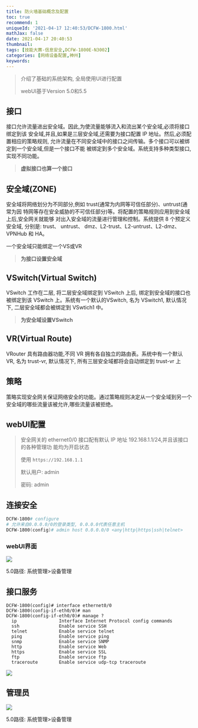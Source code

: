 ```yaml
---
title: 防火墙基础概念及配置
toc: true
recommend: 1
uniqueId: '2021-04-17 12:40:53/DCFW-1800.html'
mathJax: false
date: 2021-04-17 20:40:53
thumbnail:
tags: [技能大赛-信息安全,DCFW-1800E-N3002]
categories: [网络设备配置,神州]
keywords:
---
```

>   介绍了基础的系统架构, 全局使用UI进行配置
>
>   webUI基于Version 5.0和5.5

<!-- more -->

## 接口

接口允许流量进出安全域。因此,为使流量能够流入和流出某个安全域,必须将接口绑定到该
安全域,并且,如果是三层安全域,还需要为接口配置 IP 地址。然后,必须配置相应的策略规则,
允许流量在不同安全域中的接口之间传输。多个接口可以被绑定到一个安全域,但是一个接口不能
被绑定到多个安全域。系统支持多种类型接口,实现不同功能。

> **虚拟接口也算一个接口**

## 安全域(ZONE)

安全域将网络划分为不同部分,例如 trust(通常为内网等可信任部分)、untrust(通常为因
特网等存在安全威胁的不可信任部分)等。将配置的策略规则应用到安全域上后,安全网关就能够
对出入安全域的流量进行管理和控制。系统提供 8 个预定义安全域, 分别是: trust、 untrust、 dmz、L2-trust、L2-untrust、L2-dmz、VPNHub 和 HA。

一个安全域只能绑定一个VS或VR

> **为接口设置安全域**

## VSwitch(Virtual Switch)

VSwitch 工作在二层, 将二层安全域绑定到 VSwitch 上后, 绑定到安全域的接口也被绑定到该 VSwitch 上。系统有一个默认的VSwitch, 名为 VSwitch1, 默认情况下, 二层安全域都会被绑定到 VSwtich1 中。

> **为安全域设置VSwitch**

## VR(Virtual Route)

VRouter 具有路由器功能,不同 VR 拥有各自独立的路由表。系统中有一个默认 VR, 名为 trust-vr, 默认情况下, 所有三层安全域都将会自动绑定到 trust-vr 上

## 策略

策略实现安全网关保证网络安全的功能。通过策略规则决定从一个安全域到另一个安全域的哪些流量该被允许,哪些流量该被拒绝。

## webUI配置

> 安全网关的 ethernet0/0 接口配有默认 IP 地址 192.168.1.1/24,并且该接口的各种管理功
> 能均为开启状态
>
> 使用 `https://192.168.1.1`
>
> 默认用户: admin
>
> 密码: admin

## 连接安全

```powershell
DCFW-1800# configure 
# 允许来自0.0.0.0/0的登录类型, 0.0.0.0代表任意主机
DCFW-1800(config)# admin host 0.0.0.0/0 <any|http|https|ssh|telnet>
```

### webUI界面

![](https://cdn.jsdelivr.net/gh/yangchaohe/yangchaohe.github.io@static//img/article/2021/dcfw-host.png)

5.0路径: 系统管理>设备管理

## 接口服务

```
DCFW-1800(config)# interface ethernet0/0
DCFW-1800(config-if-eth0/0)# man
DCFW-1800(config-if-eth0/0)# manage ?
  ip                Interface Internet Protocol config commands
  ssh               Enable service SSH
  telnet            Enable service telnet
  ping              Enable service ping
  snmp              Enable service SNMP
  http              Enable service Web
  https             Enable service SSL
  ftp               Enable service ftp
  traceroute        Enable service udp-tcp traceroute
```

![](https://cdn.jsdelivr.net/gh/yangchaohe/yangchaohe.github.io@static//img/article/2021/dcfw.png)

## 管理员

![](https://cdn.jsdelivr.net/gh/yangchaohe/yangchaohe.github.io@static//img/article/2021/dcfw-user.png)

5.0路径: 系统管理>设备管理